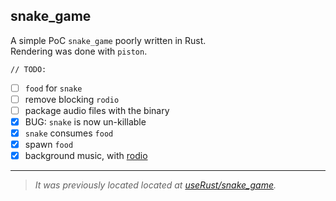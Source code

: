 ## snake_game

A simple PoC `snake_game` poorly written in Rust.  
Rendering was done with `piston`.

`// TODO:`
- [ ] `food` for `snake`
- [ ] remove blocking `rodio`
- [ ] package audio files with the binary
- [x] BUG: `snake` is now un-killable
- [x] `snake` consumes `food`
- [x] spawn `food`
- [x] background music, with [rodio](https://docs.rs/rodio)

---

> *It was previously located located at [useRust/snake_game](https://github.com/hoangph271/useRust/tree/master/snake_game).*
